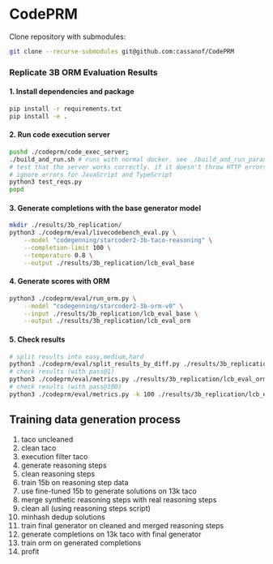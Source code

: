 # CodePRM

Clone repository with submodules:

```bash
git clone --recurse-submodules git@github.com:cassanof/CodePRM
```

### Replicate 3B ORM Evaluation Results

#### 1. Install dependencies and package

```bash
pip install -r requirements.txt
pip install -e .
```

#### 2. Run code execution server

```bash
pushd ./codeprm/code_exec_server;
./build_and_run.sh # runs with normal docker. see ./build_and_run_paranoid.sh to run with gVisor
# test that the server works correctly. if it doesn't throw HTTP errors, it should be fine.
# ignore errors for JavaScript and TypeScript
python3 test_reqs.py
popd
```

#### 3. Generate completions with the base generator model

```bash
mkdir ./results/3b_replication/
python3 ./codeprm/eval/livecodebench_eval.py \
    --model "codegenning/starcoder2-3b-taco-reasoning" \
    --completion-limit 100 \
    --temperature 0.8 \
    --output ./results/3b_replication/lcb_eval_base
```

#### 4. Generate scores with ORM

```bash
python3 ./codeprm/eval/run_orm.py \
    --model "codegenning/starcoder2-3b-orm-v0" \
    --input ./results/3b_replication/lcb_eval_base \
    --output ./results/3b_replication/lcb_eval_orm
```

#### 5. Check results

```bash
# split results into easy,medium,hard
python3 ./codeprm/eval/split_results_by_diff.py ./results/3b_replication/lcb_eval_orm
# check results (with pass@1)
python3 ./codeprm/eval/metrics.py ./results/3b_replication/lcb_eval_orm* | column -s, -t
# check results (with pass@100)
python3 ./codeprm/eval/metrics.py -k 100 ./results/3b_replication/lcb_eval_orm* | column -s, -t
```

## Training data generation process

1. taco uncleaned
2. clean taco
3. execution filter taco
4. generate reasoning steps
5. clean reasoning steps
6. train 15b on reasoning step data
7. use fine-tuned 15b to generate solutions on 13k taco
8. merge synthetic reasoning steps with real reasoning steps
9. clean all (using reasoning steps script)
10. minhash dedup solutions
11. train final generator on cleaned and merged reasoning steps
12. generate completions on 13k taco with final generator
13. train orm on generated completions
14. profit
